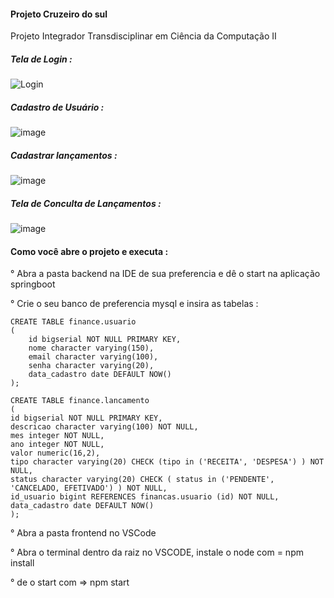 #### Projeto Cruzeiro do sul
Projeto Integrador Transdisciplinar em Ciência da Computação II


##### Tela de Login :


![Login](https://user-images.githubusercontent.com/43417699/204143586-77de8e1c-06e7-4df5-a37b-2f16379b29ff.png)

##### Cadastro de Usuário :

![image](https://user-images.githubusercontent.com/43417699/204143642-ac9e4f1b-188b-43e1-8e91-860917abadeb.png)

##### Cadastrar lançamentos :

![image](https://user-images.githubusercontent.com/43417699/204143665-3381b789-23e4-4bd0-bff7-df924aee102d.png)

##### Tela de Conculta de Lançamentos :

![image](https://user-images.githubusercontent.com/43417699/204143727-e0681590-3918-4c12-b717-2d0b427b6e48.png)



#### Como você abre o projeto e executa : 

° Abra a pasta backend na IDE de sua preferencia e dê o start na aplicação springboot

° Crie o seu banco de preferencia mysql e insira as tabelas : 

```
CREATE TABLE finance.usuario
(
	id bigserial NOT NULL PRIMARY KEY,
	nome character varying(150),
	email character varying(100),
	senha character varying(20),
	data_cadastro date DEFAULT NOW()
);
```

```
CREATE TABLE finance.lancamento
(
id bigserial NOT NULL PRIMARY KEY,
descricao character varying(100) NOT NULL,
mes integer NOT NULL,
ano integer NOT NULL,
valor numeric(16,2),
tipo character varying(20) CHECK (tipo in ('RECEITA', 'DESPESA') ) NOT NULL,
status character varying(20) CHECK ( status in ('PENDENTE', 'CANCELADO, EFETIVADO') ) NOT NULL,
id_usuario bigint REFERENCES financas.usuario (id) NOT NULL,
data_cadastro date DEFAULT NOW()
);
```

° Abra a pasta frontend no VSCode

° Abra o terminal dentro da raiz no VSCODE, instale o node com = npm install

° de o start com => npm start

